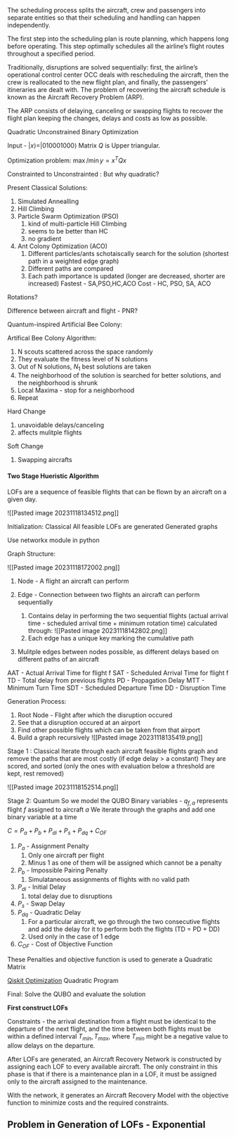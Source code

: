 The scheduling process splits the aircraft, crew and passengers into separate entities so that their scheduling and handling can happen independently.

The first step into the scheduling plan is route planning, which happens long before operating. This step optimally schedules all the airline’s flight routes throughout a specified period.

Traditionally, disruptions are solved sequentially: first, the airline’s operational control center OCC deals with rescheduling the aircraft, then the crew is reallocated to the new flight plan, and finally, the passengers’ itineraries are dealt with. The problem of recovering the aircraft schedule is known as the Aircraft Recovery Problem (ARP).

The ARP consists of delaying, canceling or swapping flights to recover the flight plan keeping the changes, delays and costs as low as possible.

Quadratic Unconstrained Binary Optimization

Input - $|x\rangle = |010001000\rangle$ 
Matrix $Q$ is Upper triangular.

Optimization problem:
$\max/\min y=x^{T}Qx$ 

Constrainted to Unconstrainted :
But why quadratic?

Present Classical Solutions:
1. Simulated Annealling
2. Hill Climbing
3. Particle Swarm Optimization (PSO)
	1. kind of multi-particle Hill Climbing
	2. seems to be better than HC
	3. no gradient
4. Ant Colony Optimization (ACO)
	1. Different particles/ants schotaiscally search for the solution (shortest path in a weighted edge graph)
	2. Different paths are compared
	3. Each path importance is updated (longer are decreased, shorter are increased)
Fastest - SA,PSO,HC,ACO
Cost - HC, PSO, SA, ACO

Rotations?

Difference between aircraft and flight - PNR?

Quantum-inspired Artificial Bee Colony:

Artifical Bee Colony Algorithm:
1. N scouts scattered across the space randomly
2. They evaluate the fitness level of N solutions
3. Out of N solutions, $N_1$ best solutions are taken
4. The neighborhood of the solution is searched for better solutions, and the neighborhood is shrunk
5. Local Maxima - stop for a neighborhood
6. Repeat

Hard Change
1. unavoidable delays/canceling
2. affects mulitple flights

Soft Change
1. Swapping aircrafts

<h4>Two Stage Hueristic Algorithm</h4>
LOFs are a sequence of feasible flights that can be flown by an aircraft on a given day. 

![[Pasted image 20231118134512.png]]

Initialization: Classical 
All feasible LOFs are generated
Generated graphs 

Use networkx module in python

Graph Structure:

![[Pasted image 20231118172002.png]]

1. Node - A flight an aircraft can perform
2. Edge - Connection between two flights an aircraft can perform sequentially
	1. Contains delay in performing the two sequential flights (actual arrival time - scheduled arrival time + minimum rotation time) calculated through:
		 ![[Pasted image 20231118142802.png]]
	2. Each edge has a unique key marking the cumulative path

3. Mulitple edges between nodes possible, as different delays based on different paths of an aircraft

AAT - Actual Arrival Time for flight f
SAT - Scheduled Arrival Time for flight f
TD - Total delay from previous flights 
PD - Propagation Delay
MTT - Minimum Turn Time
SDT - Scheduled Departure Time
DD - Disruption Time

Generation Process:
1. Root Node - Flight after which the disruption occured 
2. See that a disruption occured at an airport
3. Find other possible flights which can be taken from that airport 
4. Build a graph recursively
![[Pasted image 20231118135419.png]]

Stage 1 : Classical 
Iterate through each aircraft feasible flights graph and remove the paths that are most costly (if edge delay > a constant)
They are scored, and sorted (only the ones with evaluation below a threshold are kept, rest removed)

![[Pasted image 20231118152514.png]]

Stage 2: Quantum
So we model the QUBO
Binary variables - $q_{f,a}$ represents flight $f$ assigned to aircraft $a$
We iterate through the graphs and add one binary variable at a time

$C = P_{a} + P_{b} + P_{di} + P_{s} + P_{dq} +C_{OF}$
1. $P_{a}$ - Assignment Penalty
	1. Only one aircraft per flight
	2. Minus 1 as one of them will be assigned which cannot be a penalty
2. $P_{b}$ - Impossible Pairing Penalty
	1. Simulataneous assignments of flights with no valid path
3. $P_{di}$ - Initial Delay
	1. total delay due to disruptions
4. $P_{s}$ - Swap Delay
5. $P_{dq}$ - Quadratic Delay
	1. For a particular aircraft, we go through the two consecutive flights and add the delay for it to perform both the flights (TD = PD + DD)
	2. Used only in the case of 1 edge
6. $C_{OF}$ - Cost of Objective Function

These Penalties and objective function is used to generate a Quadratic Matrix

[Qiskit Optimization](https://qiskit.org/ecosystem/optimization/apidocs/qiskit_optimization.html) Quadratic Program

Final:
Solve the QUBO and evaluate the solution

<b>First construct LOFs</b>

Constraints -
the arrival destination from a flight must be identical to the departure of the next flight, and the time between both flights must be within a defined interval $T_{min}, T_{max}$, where $T_{min}$ might be a negative value to allow delays on the departure.

After LOFs are generated, an Aircraft Recovery Network
is constructed by assigning each LOF to every available aircraft. The only constraint in this phase is that if there is a maintenance plan in a LOF, it must be assigned only to the aircraft assigned to
the maintenance.

With the network, it generates an Aircraft Recovery Model with the objective function to minimize costs and the required constraints.

<h2>Problem in Generation of LOFs - Exponential </h2>
